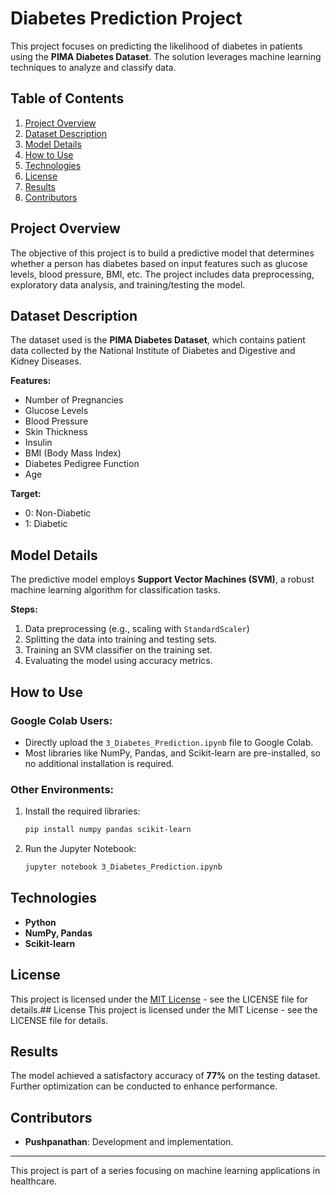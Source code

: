 # Diabetes Prediction Project

This project focuses on predicting the likelihood of diabetes in patients using the **PIMA Diabetes Dataset**. The solution leverages machine learning techniques to analyze and classify data.

## Table of Contents
1. [Project Overview](#project-overview)
2. [Dataset Description](#dataset-description)
3. [Model Details](#model-details)
4. [How to Use](#how-to-use)
5. [Technologies](#technologies)
6. [License](#license)
7. [Results](#results)
8. [Contributors](#contributors)

## Project Overview
The objective of this project is to build a predictive model that determines whether a person has diabetes based on input features such as glucose levels, blood pressure, BMI, etc. The project includes data preprocessing, exploratory data analysis, and training/testing the model.

## Dataset Description
The dataset used is the **PIMA Diabetes Dataset**, which contains patient data collected by the National Institute of Diabetes and Digestive and Kidney Diseases.

**Features:**
- Number of Pregnancies
- Glucose Levels
- Blood Pressure
- Skin Thickness
- Insulin
- BMI (Body Mass Index)
- Diabetes Pedigree Function
- Age

**Target:**
- 0: Non-Diabetic
- 1: Diabetic

## Model Details
The predictive model employs **Support Vector Machines (SVM)**, a robust machine learning algorithm for classification tasks.

**Steps:**
1. Data preprocessing (e.g., scaling with `StandardScaler`)
2. Splitting the data into training and testing sets.
3. Training an SVM classifier on the training set.
4. Evaluating the model using accuracy metrics.

## How to Use
### Google Colab Users:
- Directly upload the `3_Diabetes_Prediction.ipynb` file to Google Colab.
- Most libraries like NumPy, Pandas, and Scikit-learn are pre-installed, so no additional installation is required.

### Other Environments:
1. Install the required libraries:
    ```bash
    pip install numpy pandas scikit-learn
    ```
2. Run the Jupyter Notebook:
    ```bash
    jupyter notebook 3_Diabetes_Prediction.ipynb
    ```

## Technologies
- **Python**
- **NumPy, Pandas**
- **Scikit-learn**

## License
This project is licensed under the [MIT License](../LICENSE) - see the LICENSE file for details.## License
This project is licensed under the MIT License - see the LICENSE file for details.

## Results
The model achieved a satisfactory accuracy of **77%** on the testing dataset. Further optimization can be conducted to enhance performance.

## Contributors
- **Pushpanathan**: Development and implementation.


---
This project is part of a series focusing on machine learning applications in healthcare.

